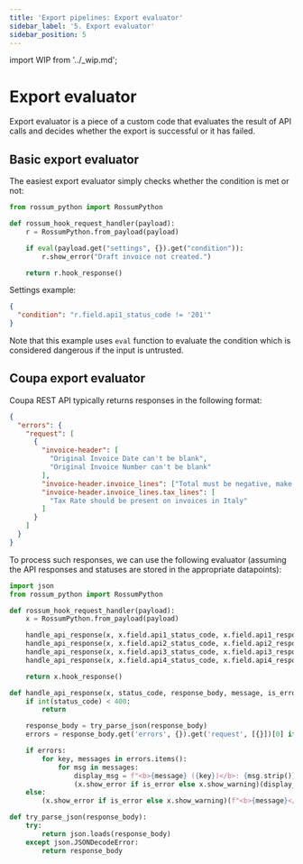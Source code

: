 ```yaml
---
title: 'Export pipelines: Export evaluator'
sidebar_label: '5. Export evaluator'
sidebar_position: 5
---
```


import WIP from '../\_wip.md';

# Export evaluator

Export evaluator is a piece of a custom code that evaluates the result of API calls and decides whether the export is successful or it has failed.

## Basic export evaluator

The easiest export evaluator simply checks whether the condition is met or not:

```py
from rossum_python import RossumPython

def rossum_hook_request_handler(payload):
    r = RossumPython.from_payload(payload)

    if eval(payload.get("settings", {}).get("condition")):
        r.show_error("Draft invoice not created.")

    return r.hook_response()
```

Settings example:

```json
{
  "condition": "r.field.api1_status_code != '201'"
}
```

Note that this example uses `eval` function to evaluate the condition which is considered dangerous if the input is untrusted.

## Coupa export evaluator

Coupa REST API typically returns responses in the following format:

```json
{
  "errors": {
    "request": [
      {
        "invoice-header": [
          "Original Invoice Date can't be blank",
          "Original Invoice Number can't be blank"
        ],
        "invoice-header.invoice_lines": ["Total must be negative, make price/quantity negative"],
        "invoice-header.invoice_lines.tax_lines": [
          "Tax Rate should be present on invoices in Italy"
        ]
      }
    ]
  }
}
```

To process such responses, we can use the following evaluator (assuming the API responses and statuses are stored in the appropriate datapoints):

```py
import json
from rossum_python import RossumPython

def rossum_hook_request_handler(payload):
    x = RossumPython.from_payload(payload)

    handle_api_response(x, x.field.api1_status_code, x.field.api1_response_body, "Coupa draft creation", is_error=True)
    handle_api_response(x, x.field.api2_status_code, x.field.api2_response_body, "Coupa image scan", is_error=True)
    handle_api_response(x, x.field.api3_status_code, x.field.api3_response_body, "Coupa backlink", is_error=True)
    handle_api_response(x, x.field.api4_status_code, x.field.api4_response_body, "Coupa submission", is_error=False)

    return x.hook_response()

def handle_api_response(x, status_code, response_body, message, is_error):
    if int(status_code) < 400:
        return

    response_body = try_parse_json(response_body)
    errors = response_body.get('errors', {}).get('request', [{}])[0] if isinstance(response_body, dict) else None

    if errors:
        for key, messages in errors.items():
            for msg in messages:
                display_msg = f"<b>{message} ({key})</b>: {msg.strip()}"
                (x.show_error if is_error else x.show_warning)(display_msg)
    else:
        (x.show_error if is_error else x.show_warning)(f"<b>{message}</b>: unhandled error")

def try_parse_json(response_body):
    try:
        return json.loads(response_body)
    except json.JSONDecodeError:
        return response_body
```
